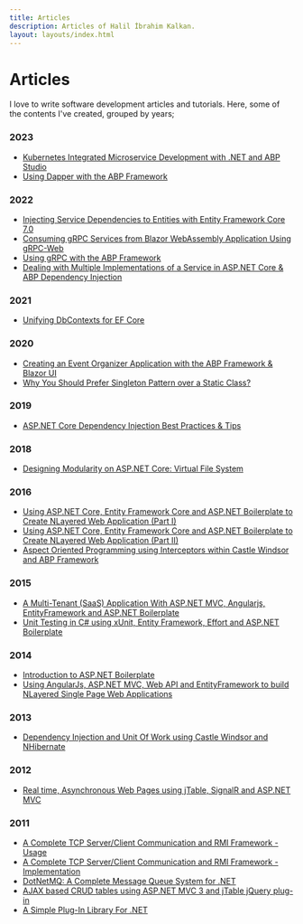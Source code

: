 ```yaml
---
title: Articles
description: Articles of Halil İbrahim Kalkan.
layout: layouts/index.html
---
```

<h1 class="display-4">Articles</h1>

<p class="lead">
I love to write software development articles and tutorials. Here, some of the contents I've created, grouped by years;
</p>

### 2023

* [Kubernetes Integrated Microservice Development with .NET and ABP Studio](https://community.abp.io/posts/kubernetes-integrated-microservice-development-with-.net-and-abp-studio-h11utnq8)
* [Using Dapper with the ABP Framework](https://community.abp.io/posts/using-dapper-with-the-abp-framework-shp74p2l)

### 2022

* [Injecting Service Dependencies to Entities with Entity Framework Core 7.0](https://community.abp.io/posts/injecting-service-dependencies-to-entities-with-entity-framework-core-7.0-db6vdh4s)
* [Consuming gRPC Services from Blazor WebAssembly Application Using gRPC-Web](https://community.abp.io/posts/consuming-grpc-services-from-blazor-webassembly-application-using-grpcweb-dqjry3rv)
* [Using gRPC with the ABP Framework](https://community.abp.io/posts/using-grpc-with-the-abp-framework-2dgaxzw3)
* [Dealing with Multiple Implementations of a Service in ASP.NET Core & ABP Dependency Injection](https://community.abp.io/posts/dealing-with-multiple-implementations-of-a-service-in-asp.net-core-abp-dependency-injection-ysfp4ho2)

### 2021

* [Unifying DbContexts for EF Core](https://community.abp.io/posts/unifying-dbcontexts-for-ef-core-removing-the-ef-core-migrations-project-nsyhrtna)

### 2020

* [Creating an Event Organizer Application with the ABP Framework & Blazor UI](https://community.abp.io/articles/creating-an-event-organizer-application-with-the-blazor-ui-wbe0sf2z)
* [Why You Should Prefer Singleton Pattern over a Static Class?](https://medium.com/volosoft/why-you-should-prefer-singleton-pattern-over-a-static-class-a37731edb34f)

### 2019

* [ASP.NET Core Dependency Injection Best Practices & Tips](https://medium.com/volosoft/asp-net-core-dependency-injection-best-practices-tips-tricks-c6e9c67f9d96)

### 2018

* [Designing Modularity on ASP.NET Core: Virtual File System](https://medium.com/volosoft/designing-modularity-on-asp-net-core-virtual-file-system-2dd2cc2078bd)

### 2016

* [Using ASP.NET Core, Entity Framework Core and ASP.NET Boilerplate to Create NLayered Web Application (Part I)](https://www.codeproject.com/Articles/1115763/Using-ASP-NET-Core-Entity-Framework-Core-and-ASP-N)
* [Using ASP.NET Core, Entity Framework Core and ASP.NET Boilerplate to Create NLayered Web Application (Part II)](https://www.codeproject.com/Articles/1117216/Using-ASP-NET-Core-Entity-Framework-Core-and-ASP)
* [Aspect Oriented Programming using Interceptors within Castle Windsor and ABP Framework](https://www.codeproject.com/Articles/1080517/Aspect-Oriented-Programming-using-Interceptors-wit)

### 2015

* [A Multi-Tenant (SaaS) Application With ASP.NET MVC, Angularjs, EntityFramework and ASP.NET Boilerplate](https://www.codeproject.com/Articles/1043326/A-Multi-Tenant-SaaS-Application-With-ASP-NET-MVC-A)
* [Unit Testing in C# using xUnit, Entity Framework, Effort and ASP.NET Boilerplate](https://www.codeproject.com/Articles/871786/Unit-Testing-in-Csharp-using-xUnit-Entity-Framewor)

### 2014

* [Introduction to ASP.NET Boilerplate](https://www.codeproject.com/Articles/768664/Introduction-to-ASP-NET-Boilerplate)
* [Using AngularJs, ASP.NET MVC, Web API and EntityFramework to build NLayered Single Page Web Applications](https://www.codeproject.com/Articles/791740/Using-AngularJs-ASP-NET-MVC-Web-API-and-EntityFram)

### 2013

* [Dependency Injection and Unit Of Work using Castle Windsor and NHibernate](https://www.codeproject.com/Articles/543810/Dependency-Injection-and-Unit-Of-Work-using-Castle)

### 2012

* [Real time, Asynchronous Web Pages using jTable, SignalR and ASP.NET MVC](https://www.codeproject.com/Articles/315938/Real-time-Asynchronous-Web-Pages-using-jTable-Sign)

### 2011

* [A Complete TCP Server/Client Communication and RMI Framework - Usage](https://www.codeproject.com/Articles/153938/TCP-Server-Client-Communication-Usage)
* [A Complete TCP Server/Client Communication and RMI Framework - Implementation](https://www.codeproject.com/Articles/155282/TCP-Server-Client-Communication-Implementation)
* [DotNetMQ: A Complete Message Queue System for .NET](https://www.codeproject.com/Articles/193611/DotNetMQ-A-Complete-Message-Queue-System-for-NET)
* [AJAX based CRUD tables using ASP.NET MVC 3 and jTable jQuery plug-in](https://www.codeproject.com/Articles/277576/AJAX-based-CRUD-tables-using-ASP-NET-MVC-3-and-jTa)
* [A Simple Plug-In Library For .NET](https://www.codeproject.com/Articles/182970/A-Simple-Plug-In-Library-For-NET)